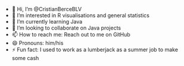 - 👋 Hi, I’m @CristianBerceBLV  
- 👀 I’m interested in R visualisations and general statistics  
- 🌱 I’m currently learning Java  
- 💞️ I’m looking to collaborate on Java projects  
- 📫 How to reach me: Reach out to me on GitHub  
- 😄 Pronouns: him/his  
- ⚡ Fun fact: I used to work as a lumberjack as a summer job to make some cash  

<!---
CristianBerceBLV/CristianBerceBLV is a ✨ special ✨ repository because its `README.md` (this file) appears on your GitHub profile.
You can click the Preview link to take a look at your changes.
--->
